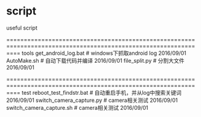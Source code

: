 # script
useful script

================================================================================================================
tools
	get_android_log.bat			# windows下抓取android log		2016/09/01
	AutoMake.sh					# 自动下载代码并编译			2016/09/01
	file_split.py				# 分割大文件					2016/09/01

================================================================================================================
test
	reboot_test_findstr.bat		# 自动重启手机，并从log中搜索关键词		2016/09/01
	switch_camera_capture.py	# camera相关测试						2016/09/01
	switch_camera_capture.sh	# camera相关测试						2016/09/01
